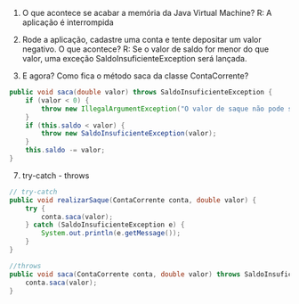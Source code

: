 1. O que acontece se acabar a memória da Java Virtual Machine?
R: A aplicação é interrompida


2. Rode a aplicação, cadastre uma conta e tente depositar um valor negativo. O que acontece? R: Se o valor de saldo for menor do que valor, uma exceção SaldoInsuficienteException será lançada.
6. E agora? Como fica o método saca da classe ContaCorrente?
```java
public void saca(double valor) throws SaldoInsuficienteException {
    if (valor < 0) {
        throw new IllegalArgumentException("O valor de saque não pode ser negativo.");
    }
    if (this.saldo < valor) {
        throw new SaldoInsuficienteException(valor);
    }
    this.saldo -= valor;
}
```

7. try-catch - throws
```java
// try-catch
public void realizarSaque(ContaCorrente conta, double valor) {
    try {
        conta.saca(valor);
    } catch (SaldoInsuficienteException e) {
        System.out.println(e.getMessage());
    }
}

//throws
public void saca(ContaCorrente conta, double valor) throws SaldoInsuficienteException {
    conta.saca(valor);
}

```